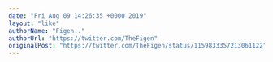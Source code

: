 ```yaml
---
date: "Fri Aug 09 14:26:35 +0000 2019"
layout: "like"
authorName: "Figen.."
authorUrl: "https://twitter.com/TheFigen"
originalPost: "https://twitter.com/TheFigen/status/1159833357213061122"
---
```


